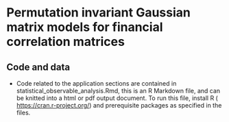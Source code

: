 # Permutation invariant Gaussian matrix models for financial correlation matrices

## Code and data

* Code related to the application sections are contained in statistical_observable_analysis.Rmd, this is an R Markdown file, and can be knitted into a html or pdf output document. To run this file, install R (  https://cran.r-project.org/) and prerequisite packages as specified in the files.


